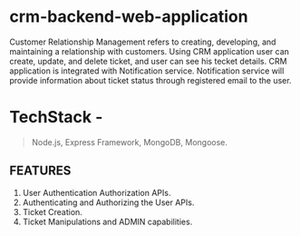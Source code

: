 # crm-backend-web-application
Customer Relationship Management refers to creating, developing, and maintaining a relationship with
customers.
Using CRM application user can create, update, and delete ticket, and user can see his tecket details.
CRM application is integrated with Notification service. Notification service will provide information about ticket status through registered email to the user.

 
 # TechStack -

>Node.js,
>Express Framework,
>MongoDB,
>Mongoose.

## FEATURES

 1. User Authentication Authorization APIs.
 2. Authenticating and Authorizing the User
   APIs.
 3. Ticket Creation.
 4. Ticket Manipulations and ADMIN capabilities.
 
